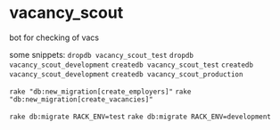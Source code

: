 # vacancy_scout
bot for checking of vacs

some snippets:
`dropdb vacancy_scout_test`
`dropdb vacancy_scout_development`
`createdb vacancy_scout_test`
`createdb vacancy_scout_development`
`createdb vacancy_scout_production`

`rake "db:new_migration[create_employers]"`
`rake "db:new_migration[create_vacancies]"`

`rake db:migrate RACK_ENV=test`
`rake db:migrate RACK_ENV=development`
